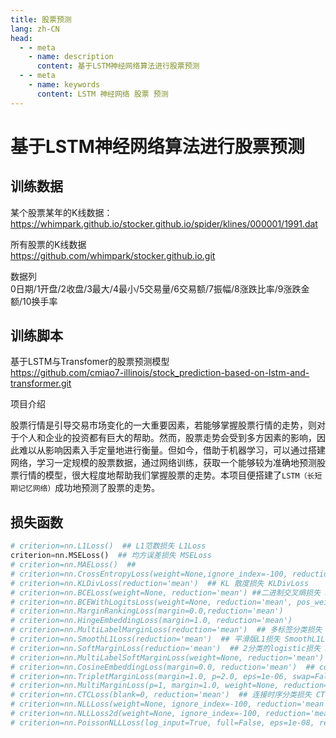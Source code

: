```yaml
---
title: 股票预测
lang: zh-CN
head:
  - - meta
    - name: description
      content: 基于LSTM神经网络算法进行股票预测
  - - meta
    - name: keywords
      content: LSTM 神经网络 股票 预测
---
```


<!-- 模向广告 -->
<ins class="adsbygoogle"
     style="display:block"
     data-ad-client="ca-pub-6579111049316949"
     data-ad-slot="8705179855"
     data-ad-format="auto"
     data-full-width-responsive="true"></ins>
<script>
    if(window){ (adsbygoogle = window.adsbygoogle || []).push({});  }
     
</script>


# 基于LSTM神经网络算法进行股票预测


## 训练数据

某个股票某年的K线数据：   
https://whimpark.github.io/stocker.github.io/spider/klines/000001/1991.dat

所有股票的K线数据   
https://github.com/whimpark/stocker.github.io.git

数据列   
0日期/1开盘/2收盘/3最大/4最小/5交易量/6交易额/7振幅/8涨跌比率/9涨跌金额/10换手率


## 训练脚本

基于LSTM与Transfomer的股票预测模型  
https://github.com/cmiao7-illinois/stock_prediction-based-on-lstm-and-transformer.git

项目介绍  

股票行情是引导交易市场变化的一大重要因素，若能够掌握股票行情的走势，则对于个人和企业的投资都有巨大的帮助。然而，股票走势会受到多方因素的影响，因此难以从影响因素入手定量地进行衡量。但如今，借助于机器学习，可以通过搭建网络，学习一定规模的股票数据，通过网络训练，获取一个能够较为准确地预测股票行情的模型，很大程度地帮助我们掌握股票的走势。本项目便搭建了`LSTM（长短期记忆网络）`成功地预测了股票的走势。


## 损失函数

```python
# criterion=nn.L1Loss()  ## L1范数损失 L1Loss
criterion=nn.MSELoss()  ## 均方误差损失 MSELoss
# criterion=nn.MAELoss()  ##  
# criterion=nn.CrossEntropyLoss(weight=None,ignore_index=-100, reduction='mean')  ## 交叉熵损失 CrossEntropyLoss
# criterion=nn.KLDivLoss(reduction='mean')  ## KL 散度损失 KLDivLoss
# criterion=nn.BCELoss(weight=None, reduction='mean') ##二进制交叉熵损失 BCELoss
# criterion=nn.BCEWithLogitsLoss(weight=None, reduction='mean', pos_weight=None)  ## BCEWithLogitsLoss
# criterion=nn.MarginRankingLoss(margin=0.0,reduction='mean')
# criterion=nn.HingeEmbeddingLoss(margin=1.0, reduction='mean')
# criterion=nn.MultiLabelMarginLoss(reduction='mean')  ## 多标签分类损失 MultiLabelMarginLoss
# criterion=nn.SmoothL1Loss(reduction='mean')  ## 平滑版L1损失 SmoothL1Loss 
# criterion=nn.SoftMarginLoss(reduction='mean')  ## 2分类的logistic损失 SoftMarginLoss
# criterion=nn.MultiLabelSoftMarginLoss(weight=None, reduction='mean') ## 多标签 one-versus-all 损失 MultiLabelSoftMarginLoss
# criterion=nn.CosineEmbeddingLoss(margin=0.0, reduction='mean')  ## cosine 损失 CosineEmbeddingLoss
# criterion=nn.TripletMarginLoss(margin=1.0, p=2.0, eps=1e-06, swap=False, reduction='mean') ## 三元组损失 TripletMarginLoss
# criterion=nn.MultiMarginLoss(p=1, margin=1.0, weight=None, reduction='mean') ## 多类别分类的hinge损失 MultiMarginLoss
# criterion=nn.CTCLoss(blank=0, reduction='mean')  ## 连接时序分类损失 CTCLoss
# criterion=nn.NLLLoss(weight=None, ignore_index=-100, reduction='mean')  ## 负对数似然损失 NLLLoss 
# criterion=nn.NLLLoss2d(weight=None, ignore_index=-100, reduction='mean') ## 对于图片输入的负对数似然损失. 它计算每个像素的负对数似然损失.
# criterion=nn.PoissonNLLLoss(log_input=True, full=False, eps=1e-08, reduction='mean')  ## 目标值为泊松分布的负对数似然损失
```












